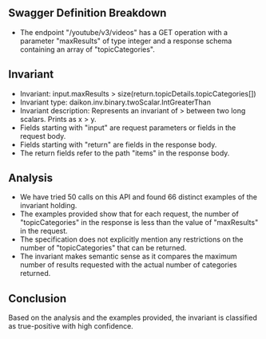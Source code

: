 ## Swagger Definition Breakdown
- The endpoint "/youtube/v3/videos" has a GET operation with a parameter "maxResults" of type integer and a response schema containing an array of "topicCategories".

## Invariant
- Invariant: input.maxResults > size(return.topicDetails.topicCategories[])
- Invariant type: daikon.inv.binary.twoScalar.IntGreaterThan
- Invariant description: Represents an invariant of > between two long scalars. Prints as x > y.
- Fields starting with "input" are request parameters or fields in the request body.
- Fields starting with "return" are fields in the response body.
- The return fields refer to the path "items" in the response body.

## Analysis
- We have tried 50 calls on this API and found 66 distinct examples of the invariant holding.
- The examples provided show that for each request, the number of "topicCategories" in the response is less than the value of "maxResults" in the request.
- The specification does not explicitly mention any restrictions on the number of "topicCategories" that can be returned.
- The invariant makes semantic sense as it compares the maximum number of results requested with the actual number of categories returned.

## Conclusion
Based on the analysis and the examples provided, the invariant is classified as true-positive with high confidence.
